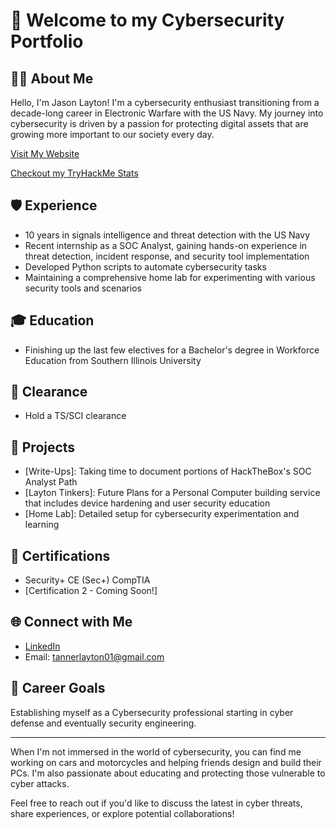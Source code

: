 # 👋 Welcome to my Cybersecurity Portfolio

## 👨‍💻 About Me
Hello, I'm Jason Layton! I'm a cybersecurity enthusiast transitioning from a decade-long career in Electronic Warfare with the US Navy. My journey into cybersecurity is driven by a passion for protecting digital assets that are growing more important to our society every day.

[Visit My Website](https://mr-jtlayton.github.io)

[Checkout my TryHackMe Stats](https://tryhackme.com/p/jasonlayton)

## 🛡️ Experience
- 10 years in signals intelligence and threat detection with the US Navy
- Recent internship as a SOC Analyst, gaining hands-on experience in threat detection, incident response, and security tool implementation
- Developed Python scripts to automate cybersecurity tasks
- Maintaining a comprehensive home lab for experimenting with various security tools and scenarios

## 🎓 Education
- Finishing up the last few electives for a Bachelor's degree in Workforce Education from Southern Illinois University

## 🔐 Clearance
- Hold a TS/SCI clearance

## 🚀 Projects
- [Write-Ups]: Taking time to document portions of HackTheBox's SOC Analyst Path
- [Layton Tinkers]: Future Plans for a Personal Computer building service that includes device hardening and user security education
- [Home Lab]: Detailed setup for cybersecurity experimentation and learning

## 📜 Certifications
- Security+ CE (Sec+) CompTIA
- [Certification 2 - Coming Soon!]

## 🌐 Connect with Me
- [LinkedIn](https://www.linkedin.com/in/jason-layton)
- Email: tannerlayton01@gmail.com

## 💼 Career Goals
Establishing myself as a Cybersecurity professional starting in cyber defense and eventually security engineering.

---

When I'm not immersed in the world of cybersecurity, you can find me working on cars and motorcycles and helping friends design and build their PCs. I'm also passionate about educating and protecting those vulnerable to cyber attacks.

Feel free to reach out if you'd like to discuss the latest in cyber threats, share experiences, or explore potential collaborations!
